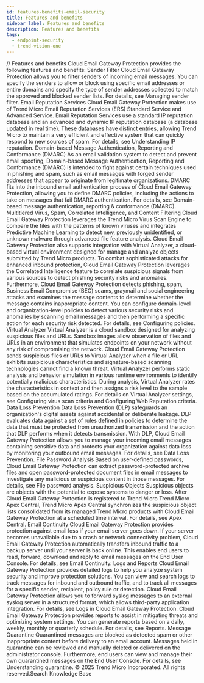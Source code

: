```yaml
---
id: features-benefits-email-security
title: Features and benefits
sidebar_label: Features and benefits
description: Features and benefits
tags:
  - endpoint-security
  - trend-vision-one
---
```


/*<![CDATA[*/ $('#title').html($('meta[name=map-description]').attr('content')); /*]]>*/ Features and benefits Cloud Email Gateway Protection provides the following features and benefits: Sender Filter Cloud Email Gateway Protection allows you to filter senders of incoming email messages. You can specify the senders to allow or block using specific email addresses or entire domains and specify the type of sender addresses collected to match the approved and blocked sender lists. For details, see Managing sender filter. Email Reputation Services Cloud Email Gateway Protection makes use of Trend Micro Email Reputation Services (ERS) Standard Service and Advanced Service. Email Reputation Services use a standard IP reputation database and an advanced and dynamic IP reputation database (a database updated in real time). These databases have distinct entries, allowing Trend Micro to maintain a very efficient and effective system that can quickly respond to new sources of spam. For details, see Understanding IP reputation. Domain-based Message Authentication, Reporting and Conformance (DMARC) As an email validation system to detect and prevent email spoofing, Domain-based Message Authentication, Reporting and Conformance (DMARC) is intended to fight against certain techniques used in phishing and spam, such as email messages with forged sender addresses that appear to originate from legitimate organizations. DMARC fits into the inbound email authentication process of Cloud Email Gateway Protection, allowing you to define DMARC policies, including the actions to take on messages that fail DMARC authentication. For details, see Domain-based message authentication, reporting & conformance (DMARC). Multitiered Virus, Spam, Correlated Intelligence, and Content Filtering Cloud Email Gateway Protection leverages the Trend Micro Virus Scan Engine to compare the files with the patterns of known viruses and integrates Predictive Machine Learning to detect new, previously unidentified, or unknown malware through advanced file feature analysis. Cloud Email Gateway Protection also supports integration with Virtual Analyzer, a cloud-based virtual environment designed for manage and analyze objects submitted by Trend Micro products. To combat sophisticated attacks for enhanced inbound protection, Cloud Email Gateway Protection leverages the Correlated Intelligence feature to correlate suspicious signals from various sources to detect phishing security risks and anomalies. Furthermore, Cloud Email Gateway Protection detects phishing, spam, Business Email Compromise (BEC) scams, graymail and social engineering attacks and examines the message contents to determine whether the message contains inappropriate content. You can configure domain-level and organization-level policies to detect various security risks and anomalies by scanning email messages and then performing a specific action for each security risk detected. For details, see Configuring policies. Virtual Analyzer Virtual Analyzer is a cloud sandbox designed for analyzing suspicious files and URLs. Sandbox images allow observation of files and URLs in an environment that simulates endpoints on your network without any risk of compromising the network. Cloud Email Gateway Protection sends suspicious files or URLs to Virtual Analyzer when a file or URL exhibits suspicious characteristics and signature-based scanning technologies cannot find a known threat. Virtual Analyzer performs static analysis and behavior simulation in various runtime environments to identify potentially malicious characteristics. During analysis, Virtual Analyzer rates the characteristics in context and then assigns a risk level to the sample based on the accumulated ratings. For details on Virtual Analyzer settings, see Configuring virus scan criteria and Configuring Web Reputation criteria. Data Loss Prevention Data Loss Prevention (DLP) safeguards an organization's digital assets against accidental or deliberate leakage. DLP evaluates data against a set of rules defined in policies to determine the data that must be protected from unauthorized transmission and the action that DLP performs when it detects transmission. With DLP, Cloud Email Gateway Protection allows you to manage your incoming email messages containing sensitive data and protects your organization against data loss by monitoring your outbound email messages. For details, see Data Loss Prevention. File Password Analysis Based on user-defined passwords, Cloud Email Gateway Protection can extract password-protected archive files and open password-protected document files in email messages to investigate any malicious or suspicious content in those messages. For details, see File password analysis. Suspicious Objects Suspicious objects are objects with the potential to expose systems to danger or loss. After Cloud Email Gateway Protection is registered to Trend Micro Trend Micro Apex Central, Trend Micro Apex Central synchronizes the suspicious object lists consolidated from its managed Trend Micro products with Cloud Email Gateway Protection at a scheduled time interval. For details, see Apex Central. Email Continuity Cloud Email Gateway Protection provides protection against email loss if your email server goes down. If your server becomes unavailable due to a crash or network connectivity problem, Cloud Email Gateway Protection automatically transfers inbound traffic to a backup server until your server is back online. This enables end users to read, forward, download and reply to email messages on the End User Console. For details, see Email Continuity. Logs and Reports Cloud Email Gateway Protection provides detailed logs to help you analyze system security and improve protection solutions. You can view and search logs to track messages for inbound and outbound traffic, and to track all messages for a specific sender, recipient, policy rule or detection. Cloud Email Gateway Protection allows you to forward syslog messages to an external syslog server in a structured format, which allows third-party application integration. For details, see Logs in Cloud Email Gateway Protection. Cloud Email Gateway Protection provides reports to assist in mitigating threats and optimizing system settings. You can generate reports based on a daily, weekly, monthly or quarterly schedule. For details, see Reports. Message Quarantine Quarantined messages are blocked as detected spam or other inappropriate content before delivery to an email account. Messages held in quarantine can be reviewed and manually deleted or delivered on the administrator console. Furthermore, end users can view and manage their own quarantined messages on the End User Console. For details, see Understanding quarantine. © 2025 Trend Micro Incorporated. All rights reserved.Search Knowledge Base